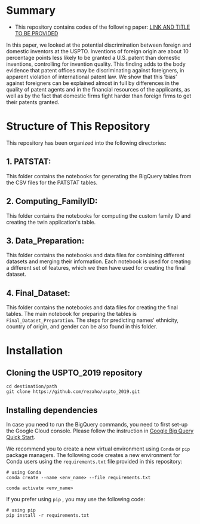 # Summary

 - This repository contains codes of the following paper: [LINK AND TITLE TO BE PROVIDED](https://)

In this paper, we looked at the potential discrimination between foreign and domestic inventors at the USPTO. Inventions of foreign origin are about 10 percentage points less likely to be granted a U.S. patent than domestic inventions, controlling for invention quality. This finding adds to the body evidence that patent offices may be discriminating against foreigners, in apparent violation of international patent law. We show that this ‘bias’ against foreigners can be explained almost in full by differences in the quality of patent agents and in the financial resources of the applicants, as well as by the fact that domestic firms fight harder than foreign firms to get their patents granted.

# Structure of This Repository
This repository has been organized into the following directories:
## 1. PATSTAT: 
This folder contains the notebooks for generating the BigQuery tables from the CSV files for the PATSTAT tables.
## 2. Computing_FamilyID: 
This folder contains the notebooks for computing the custom family ID and creating the twin application's table.
## 3. Data_Preparation: 
This folder contains the notebooks and data files for combining different datasets and merging their information. Each notebook is used for creating a different set of features, which we then have used for creating the final dataset.
## 4. Final_Dataset: 
This folder contains the notebooks and data files for creating the final tables. The main notebook for preparing the tables is `Final_Dataset_Preparation`. The steps for predicting names' ethnicity, country of origin, and gender can be also found in this folder.


# Installation

## Cloning the USPTO_2019 repository
```
cd destination/path
git clone https://github.com/rezaho/uspto_2019.git
````

## Installing dependencies
In case you need to run the BigQuery commands, you need to first set-up the Google Cloud console. Please follow the instruction in [Google Big Query Quick Start](https://cloud.google.com/bigquery/docs/quickstarts/quickstart-client-libraries#client-libraries-install-python).

We recommend you to create a new virtual environment using `Conda` or `pip` package managers.
The following code creates a new environment for Conda users using the `requirements.txt` file provided in this repository:
```
# using Conda
conda create --name <env_name> --file requirements.txt

conda activate <env_name>
````
If you prefer using `pip` , you may use the following code:
```
# using pip
pip install -r requirements.txt

```
